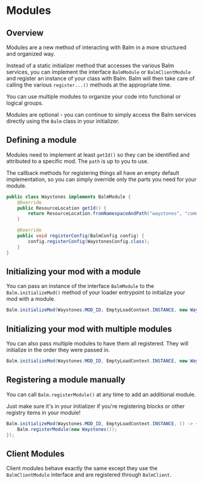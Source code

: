 # Modules

## Overview

Modules are a new method of interacting with Balm in a more structured and organized way.

Instead of a static initializer method that accesses the various Balm services, you can implement the interface `BalmModule` or `BalmClientModule` and register an instance of your class with Balm. Balm will then take care of calling the various `register...()` methods at the appropriate time.

You can use multiple modules to organize your code into functional or logical groups.

Modules are optional - you can continue to simply access the Balm services directly using the `Balm` class in your initializer.

## Defining a module

Modules need to implement at least `getId()` so they can be identified and attributed to a specific mod. The `path` is up to you to use.

The callback methods for registering things all have an empty default implementation, so you can simply override only the parts you need for your module.

```java
public class Waystones implements BalmModule {
    @Override
    public ResourceLocation getId() {
        return ResourceLocation.fromNamespaceAndPath("waystones", "common");
    }

    @Override
    public void registerConfig(BalmConfig config) {
        config.registerConfig(WaystonesConfig.class);
    }
}
```

## Initializing your mod with a module

You can pass an instance of the interface `BalmModule` to the `Balm.initializeMod()` method of your loader entrypoint to initialize your mod with a module.

```java
Balm.initializeMod(Waystones.MOD_ID, EmptyLoadContext.INSTANCE, new Waystones());
```

## Initializing your mod with multiple modules

You can also pass multiple modules to have them all registered. They will initialize in the order they were passed in.

```java
Balm.initializeMod(Waystones.MOD_ID, EmptyLoadContext.INSTANCE, new WaystonesBlocks(), new WaystonesItems());
```

## Registering a module manually

You can call `Balm.registerModule()` at any time to add an additional module.

Just make sure it's in your initializer if you're registering blocks or other registry items in your module!

```java
Balm.initializeMod(Waystones.MOD_ID, EmptyLoadContext.INSTANCE, () -> {
    Balm.registerModule(new Waystones());
});
```

## Client Modules

Client modules behave exactly the same except they use the `BalmClientModule` interface and are registered through `BalmClient`.